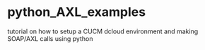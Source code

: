 # python_AXL_examples
tutorial on how to setup a CUCM dcloud environment and making SOAP/AXL calls using python

